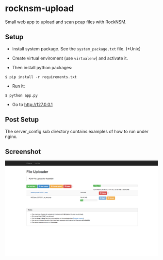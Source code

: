 # rocknsm-upload
Small web app to upload and scan pcap files with RockNSM.


## Setup
- Install system package. See the `system_package.txt` file. (*Unix)

- Create virtual enviroment (use `virtualenv`) and activate it.

- Then install python packages:

```
$ pip install -r requirements.txt
```

- Run it:

```
$ python app.py
```

- Go to http://127.0.0.1


## Post Setup

The server_config sub directory contains examples of how to run under nginx.

## Screenshot

![Alt text](screenshot/pcap-upload-screenshot.png?raw=true "Optional Title")

